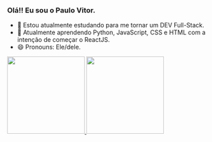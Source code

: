 ### Olá!! Eu sou o Paulo Vitor.

- 🔭 Estou atualmente estudando para me tornar um DEV Full-Stack.
- 🌱 Atualmente aprendendo Python, JavaScript, CSS e HTML com a intenção de começar o ReactJS.
- 😄 Pronouns: Ele/dele.


<a href="https://github.com/PauloVitorr"/>
<img height ="180em" src=(https://github-readme-stats.vercel.app/api?username=PauloVitorr&show_icons=true&theme=dark)"/>
<img height ="180em" src="(https://github-readme-stats.vercel.app/api/top-langs/?username=PauloVitorr&layout=compact=true&theme=dark)"/>

  
